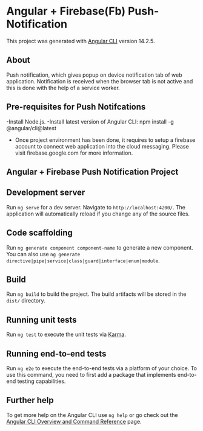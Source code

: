 # Angular + Firebase(Fb) Push-Notification

This project was generated with [Angular CLI](https://github.com/angular/angular-cli) version 14.2.5.

## About

Push notification, which gives popup on device notification tab of web application. Notification is received when the browser tab is not active and this is done with the help of a service worker.

## Pre-requisites for Push Notifcations

-Install Node.js.
-Install latest version of Angular CLI:
npm install -g @angular/cli@latest 

* Once project environment has been done, it requires to setup a firebase account to connect web application into the cloud messaging. Please visit firebase.google.com for more information.


## Angular + Firebase Push Notification Project


## Development server

Run `ng serve` for a dev server. Navigate to `http://localhost:4200/`. The application will automatically reload if you change any of the source files.

## Code scaffolding

Run `ng generate component component-name` to generate a new component. You can also use `ng generate directive|pipe|service|class|guard|interface|enum|module`.

## Build

Run `ng build` to build the project. The build artifacts will be stored in the `dist/` directory.

## Running unit tests

Run `ng test` to execute the unit tests via [Karma](https://karma-runner.github.io).

## Running end-to-end tests

Run `ng e2e` to execute the end-to-end tests via a platform of your choice. To use this command, you need to first add a package that implements end-to-end testing capabilities.

## Further help

To get more help on the Angular CLI use `ng help` or go check out the [Angular CLI Overview and Command Reference](https://angular.io/cli) page.
